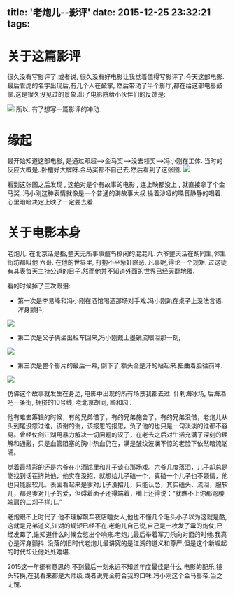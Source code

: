 title: '老炮儿--影评'
date: 2015-12-25 23:32:21
tags:
---

# 关于这篇影评
很久没有写影评了.或者说, 很久没有好电影让我觉着值得写影评了.今天这部电影.最后管虎的名字出现后,有几个人在鼓掌, 然后带动了半个影厅,都在给这部电影鼓掌.这是很久没见过的景象.出了电影院给小伙伴们的反馈是:

![](http://ww4.sinaimg.cn/large/c1b2f9f1jw1ezcdl98mylj219g23wdnp.jpg)
所以, 有了想写一篇影评的冲动.
# 缘起
最开始知道这部电影, 是通过邓超-->金马奖-->没去领奖-->冯小刚在工体.
当时的反应大概是..卧槽好大牌呀.金马奖都不自己去.然后看到了这张图. 
![](http://img31.mtime.cn/CMS/Gallery/2015/11/22/024026.39716260_1280.jpg)

看到这张图之后发现 , 这绝对是个有故事的电影 , 连上映都没上 , 就直接拿了个金马奖..冯小刚这种表情就像是一个普通的讲故事大叔.操着沙哑的嗓音静静的唱着.心里暗暗决定上映了一定要去看.

# 关于电影本身

老炮儿. 在北京话是指,整天无所事事遛鸟撩闲的混混儿. 六爷整天活在胡同里,邻里街坊都叫他 六哥. 在他的世界里, 打抱不平惩奸除恶. 凡事呢,得论一个规矩. 过这徒有其表每天主持公道的日子.然而他并不知道外面的世界已经天翻地覆.

看的时候掉了三次眼泪:

 - 第一次是李易峰和冯小刚在酒馆喝酒那场对手戏.冯小刚趴在桌子上没法言语.浑身颤抖;

 ![](http://ww3.sinaimg.cn/large/c1b2f9f1jw1ezcdqkko99j20rs0e8gq4.jpg)
 - 第二次是父子俩坐出租车回来,冯小刚戴上墨镜流眼泪那一刻;

 ![](http://ww4.sinaimg.cn/large/c1b2f9f1jw1ezcdxuobqnj20rs0e7gpc.jpg)

 
 - 第三次是整个影片的最后一幕, 倒下了,额头全是汗的站起来.扭曲着脸往前冲.

 ![](http://ww2.sinaimg.cn/large/c1b2f9f1jw1ezcdn5tqxoj20rs0f5q69.jpg)
 
 仿佛这个故事就发生在身边, 电影中出现的所有场景我都去过. 什刹海冰场, 后海酒吧一条街, 拥挤的10号线, 老北京胡同, 颐和园 . 
 
他有难去筹钱的时候，有的兄弟借了，有的兄弟施舍了，有的兄弟没借，老炮儿从头到尾没怨过谁，该谢的谢，该报恩的报恩，负了他的也只是一句淡淡的谁都不容易。曾经仗剑江湖用暴力解决一切问题的汉子，在老去之后对生活充满了深刻的理解和通融，只是血管阻塞的胸中热血仍在，满是皱纹波澜不惊的老脸下依然暗流汹涌。 

觉着最精彩的还是六爷在小酒馆里和儿子谈心那场戏。六爷几度落泪，儿子却总是能找到话茬挤兑他，他实在没招，就想给儿子磕一个，真磕一个儿子也不领情，他也只能服软儿。表面看起来是爹对儿子没招儿，只能认怂，其实磕头、流泪，服软儿，都是爹对儿子的爱，但碍着面子还得端着，嘴上还得说：“就瞧不上你那弯腰端肩的二刈子样儿。”

老炮跟不上时代了,他不理解飙车夜店睡女人,他也不懂几个毛头小子以为这就是酷,这就是兄弟道义,江湖的规矩已经不在.老炮儿自己说,自己是一枚发了霉的炮仗,已经发霉了,谁知道什么时候会憋出个响来.老炮儿最后举着军刀杀向对面的时候.我真心是浑身颤抖.
没落的旧时代老炮儿最讲究的是江湖的道义和尊严,但是这个新崛起的时代却让他处处难堪. 


2015这一年挺有意思的.不到最后一刻永远不知道年度最佳是什么.电影的配乐,镜头转换,在我看来都是大师级.或者说完全符合我的口味.冯小刚这个金马影帝.当之无愧.



